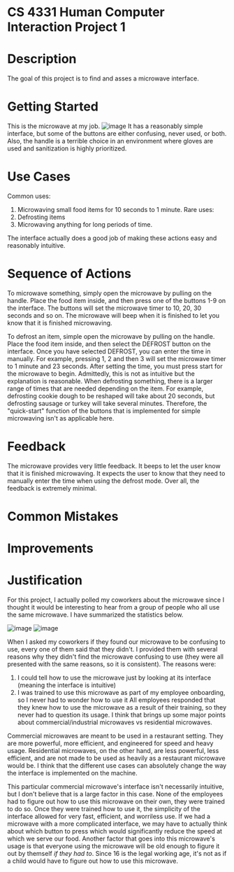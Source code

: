 # CS 4331 Human Computer Interaction Project 1

# Description
The goal of this project is to find and asses a microwave interface. 

# Getting Started
This is the microwave at my job. 
![image](https://user-images.githubusercontent.com/46502658/109369495-19ce2300-7862-11eb-8cc7-c03ca1d482bd.png)
It has a reasonably simple interface, but some of the buttons are either confusing, never used, or both. Also, the handle is a terrible choice in an environment where gloves are used and sanitization is highly prioritized. 

# Use Cases
Common uses:
1) Microwaving small food items for 10 seconds to 1 minute.
Rare uses:
1) Defrosting items
2) Microwaving anything for long periods of time.

The interface actually does a good job of making these actions easy and reasonably intuitive. 

# Sequence of Actions
To microwave something, simply open the microwave by pulling on the handle. Place the food item inside, and then press one of the buttons 1-9 on the interface. The buttons will set the microwave timer to 10, 20, 30 seconds and so on. The microwave will beep when it is finished to let you know that it is finished microwaving.

To defrost an item, simple open the microwave by pulling on the handle. Place the food item inside, and then select the DEFROST button on the interface. Once you have selected DEFROST, you can enter the time in manually. For example, pressing 1, 2 and then 3 will set the microwave timer to 1 minute and 23 seconds. After setting the time, you must press start for the microwave to begin. Admittedly, this is not as intuitive but the explanation is reasonable. When defrosting something, there is a larger range of times that are needed depending on the item. For example, defrosting cookie dough to be reshaped will take about 20 seconds, but defrosting sausage or turkey will take several minutes. Therefore, the "quick-start" function of the buttons that is implemented for simple microwaving isn't as applicable here.

# Feedback
The microwave provides very little feedback. It beeps to let the user know that it is finished microwaving. It expects the user to know that they need to manually enter the time when using the defrost mode. Over all, the feedback is extremely minimal.

# Common Mistakes


# Improvements

# Justification
For this project, I actually polled my coworkers about the microwave since I thought it would be interesting to hear from a group of people who all use the same microwave. I have summarized the statistics below.

![image](https://user-images.githubusercontent.com/46502658/109370336-7e3eb180-7865-11eb-850f-44a49097c161.png)
![image](https://user-images.githubusercontent.com/46502658/109370389-b0e8aa00-7865-11eb-8289-945321537b23.png)

When I asked my coworkers if they found our microwave to be confusing to use, every one of them said that they didn't. I provided them with several reasons why they didn't find the microwave confusing to use (they were all presented with the same reasons, so it is consistent). The reasons were:
1) I could tell how to use the microwave just by looking at its interface (meaning the interface is intuitive)
2) I was trained to use this microwave as part of my employee onboarding, so I never had to wonder how to use it
All employees responded that they knew how to use the microwave as a result of their training, so they never had to question its usage. I think that brings up some major points about commercial/industrial microwaves vs residential microwaves.

Commercial microwaves are meant to be used in a restaurant setting. They are more powerful, more efficient, and engineered for speed and heavy usage. Residential microwaves, on the other hand, are less powerful, less efficient, and are not made to be used as heavily as a restaurant microwave would be. I think that the different use cases can absolutely change the way the interface is implemented on the machine. 

This particular commercial microwave's interface isn't necessarily intuitive, but I don't believe that is a large factor in this case. None of the employees had to figure out how to use this microwave on their own, they were trained to do so. Once they were trained how to use it, the simplicity of the interface allowed for very fast, efficient, and worriless use. If we had a microwave with a more complicated interface, we may have to actually think about which button to press which would significantly reduce the speed at which we serve our food. Another factor that goes into this microwave's usage is that everyone using the microwave will be old enough to figure it out by themself _if they had to_. Since 16 is the legal working age, it's not as if a child would have to figure out how to use this microwave. 
